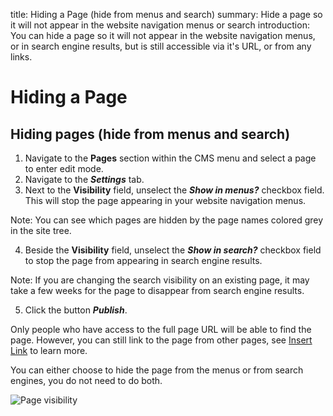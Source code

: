 title: Hiding a Page (hide from menus and search)
summary: Hide a page so it will not appear in the website navigation menus or search
introduction: You can hide a page so it will not appear in the website navigation menus, or in search engine results, but is still accessible via it's URL, or from any links.

# Hiding a Page

## Hiding pages (hide from menus and search)

 1. Navigate to the **Pages** section within the CMS menu and select a page to enter edit mode.
 2. Navigate to the ***Settings*** tab.
 3. Next to the **Visibility** field, unselect the ***Show in menus?*** checkbox field. This will stop the page appearing in your website navigation menus.

 Note: You can see which pages are hidden by the page names colored grey in the site tree.


 4. Beside the **Visibility** field, unselect the ***Show in search?*** checkbox field to stop the page from appearing in search engine results.

 Note: If you are changing the search visibility on an existing page, it may take a few weeks for the page to disappear from search engine results.


 5. Click the button ***Publish***.

Only people who have access to the full page URL will be able to find the page. However, you can still link to the page from other pages, see [Insert Link](../creating_and_editing_content/inserting_links) to learn more.

<div class="note" markdown="1">You can either choose to hide the page from the menus or from search engines, you do not need to do both.</div>


![Page visibility](/_images/hiding-pages.png)

